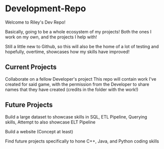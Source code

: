 # Development-Repo

Welcome to Riley's Dev Repo!

Basically, going to be a whole ecosystem of my projects! Both the ones I work on my own, and the projects I help with!

Still a little new to Github, so this will also be the home of a lot of testing and hopefully, overtime, showcases how my skills have improved!

## Current Projects
Collaborate on a fellow Developer's project
 This repo will contain work I've created for said game, with the permission from the Developer to share names that they have created (credits in the folder with the work!)

## Future Projects
Build a large dataset to showcase skills in SQL, ETL Pipeline, Querying skills, 
 Attempt to also showcase ELT Pipeline

Build a website (Concept at least)

Find future projects specifically to hone C++, Java, and Python coding skills
